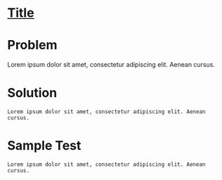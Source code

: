 # [Title](Link)

# Problem

Lorem ipsum dolor sit amet, consectetur adipiscing elit. Aenean cursus.

# Solution
```
Lorem ipsum dolor sit amet, consectetur adipiscing elit. Aenean cursus.
```
# Sample Test
```
Lorem ipsum dolor sit amet, consectetur adipiscing elit. Aenean cursus.
```
